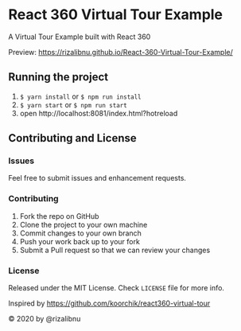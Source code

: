 # React 360 Virtual Tour Example
A Virtual Tour Example built with React 360

Preview: https://rizalibnu.github.io/React-360-Virtual-Tour-Example/

## Running the project

1. `$ yarn install` or `$ npm run install`
2. `$ yarn start` or `$ npm run start`
3. open http://localhost:8081/index.html?hotreload


## Contributing and License

### Issues

Feel free to submit issues and enhancement requests.

### Contributing

1. Fork the repo on GitHub
2. Clone the project to your own machine
3. Commit changes to your own branch
4. Push your work back up to your fork
5. Submit a Pull request so that we can review your changes

### License

Released under the MIT License. Check `LICENSE` file for more info.

Inspired by https://github.com/koorchik/react360-virtual-tour

&copy; 2020 by @rizalibnu